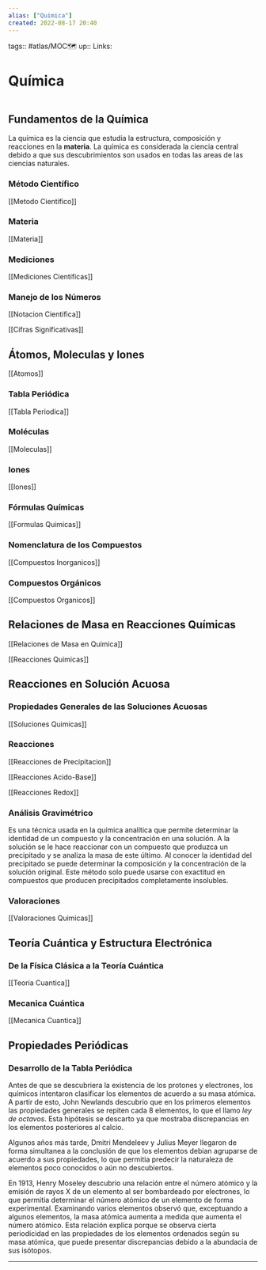 ```yaml
---
alias: ["Quimica"]
created: 2022-08-17 20:40
---
```

tags:: #atlas/MOC🗺 
up:: 
Links: 
# Química
```toc
```

## Fundamentos de la Química
La química es la ciencia que estudia la estructura, composición y reacciones en la **materia**. La química es considerada la ciencia central debido a que sus descubrimientos son usados en todas las areas de las ciencias naturales.

### Método Científico
[[Metodo Cientifico]]

### Materia
[[Materia]]

### Mediciones
[[Mediciones Cientificas]]

### Manejo de los Números
[[Notacion Cientifica]]

[[Cifras Significativas]]

## Átomos, Moleculas y Iones
[[Atomos]]

### Tabla Periódica
[[Tabla Periodica]]

### Moléculas
[[Moleculas]]

### Iones
[[Iones]]

### Fórmulas Químicas
[[Formulas Quimicas]]

### Nomenclatura de los Compuestos
[[Compuestos Inorganicos]]

### Compuestos Orgánicos
[[Compuestos Organicos]]

## Relaciones de Masa en Reacciones Químicas
[[Relaciones de Masa en Quimica]]

[[Reacciones Quimicas]]

## Reacciones en Solución Acuosa
### Propiedades Generales de las Soluciones Acuosas
[[Soluciones Quimicas]]

### Reacciones
[[Reacciones de Precipitacion]]

[[Reacciones Acido-Base]]

[[Reacciones Redox]]

### Análisis Gravimétrico
Es una técnica usada en la química analítica que permite determinar la identidad de un compuesto y la concentración en una solución. A la solución se le hace reaccionar con un compuesto que produzca un precipitado y se analiza la masa de este último. Al conocer la identidad del precipitado se puede determinar la composición y la concentración de la solución original. Este método solo puede usarse con exactitud en compuestos que producen precipitados completamente insolubles.

### Valoraciones
[[Valoraciones Quimicas]]

## Teoría Cuántica y Estructura Electrónica
### De la Física Clásica a la Teoría Cuántica
[[Teoria Cuantica]]

### Mecanica Cuántica
[[Mecanica Cuantica]]

## Propiedades Periódicas
### Desarrollo de la Tabla Periódica
Antes de que se descubriera la existencia de los protones y electrones, los químicos intentaron clasificar los elementos de acuerdo a su masa atómica. A partir de esto, John Newlands descubrio que en los primeros elementos las propiedades generales se repiten cada 8 elementos, lo que el llamo *ley de octavos*. Esta hipótesis se descarto ya que mostraba discrepancias en los elementos posteriores al calcio.

Algunos años más tarde, Dmitri Mendeleev y Julius Meyer llegaron de forma simultanea a la conclusión de que los elementos debian agruparse de acuerdo a sus propiedades, lo que permitia predecir la naturaleza de elementos poco conocidos o aún no descubiertos.

En 1913, Henry Moseley descubrio una relación entre el número atómico y la emisión de rayos X de un elemento al ser bombardeado por electrones, lo que permitia determinar el número atómico de un elemento de forma experimental. Examinando varios elementos observó que, exceptuando a algunos elementos, la masa atómica aumenta a medida que aumenta el número atómico. Esta relación explica porque se observa cierta periodicidad en las propiedades de los elementos ordenados según su masa atómica, que puede presentar discrepancias debido a la abundacia de sus isótopos.
___
